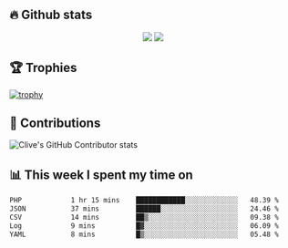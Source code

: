 ## &#128293; Github stats

<!-- GitHub Readme Streak Stats - https://github.com/DenverCoder1/github-readme-streak-stats -->
<p align="center">

<picture>
  <source 
    srcset="https://github-readme-stats.vercel.app/api?username=clivewalkden&count_private=true&show_icons=true&theme=darcula"
    media="(prefers-color-scheme: dark)"
  />
  <source
    srcset="https://github-readme-stats.vercel.app/api?username=clivewalkden&count_private=true&show_icons=true&theme=calm"
    media="(prefers-color-scheme: light), (prefers-color-scheme: no-preference)"
  />
  <img src="https://github-readme-stats.vercel.app/api?username=clivewalkden&count_private=true&show_icons=true&theme=darcula" />
</picture>

<a href="https://git.io/streak-stats" target="_blank">
  <img src="http://github-readme-streak-stats.herokuapp.com?user=clivewalkden&theme=darcula&date_format=j%20M%5B%20Y%5D" />
</a>

</p>

## &#127942; Trophies
[![trophy](https://github-profile-trophy.vercel.app/?username=clivewalkden&theme=onedark)](https://github.com/clivewalkden/github-profile-trophy)

## &#129309; Contributions
![Clive's GitHub Contributor stats](https://github-contributor-stats.vercel.app/api?username=clivewalkden)

## &#128202; This week I spent my time on
<!--START_SECTION:waka-->

```txt
PHP            1 hr 15 mins    ████████████░░░░░░░░░░░░░   48.39 %
JSON           37 mins         ██████░░░░░░░░░░░░░░░░░░░   24.46 %
CSV            14 mins         ██▒░░░░░░░░░░░░░░░░░░░░░░   09.38 %
Log            9 mins          █▓░░░░░░░░░░░░░░░░░░░░░░░   06.09 %
YAML           8 mins          █▒░░░░░░░░░░░░░░░░░░░░░░░   05.48 %
```

<!--END_SECTION:waka-->
